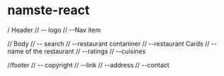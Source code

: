 # namste-react

/ Header
//   -- logo
//   --Nav item

// Body
//   -- search
//   --restaurant contaniner
//     --restaurant Cards
//       --name of the restaurant
//       --ratings
//       --cuisines

//footer
//   -- copyright
//   --link
//   --address
//   --contact
